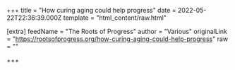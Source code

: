 
+++
title = "How curing aging could help progress"
date = 2022-05-22T22:36:39.000Z
template = "html_content/raw.html"

[extra]
feedName = "The Roots of Progress"
author = "Various"
originalLink = "https://rootsofprogress.org/how-curing-aging-could-help-progress"
raw = ""

+++

